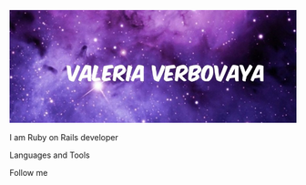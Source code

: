 ![Header](https://raw.githubusercontent.com/Valeri1998v/Valeri1998v/main/assets/_images_new.jpg)

I am Ruby on Rails developer

Languages and Tools


Follow me
